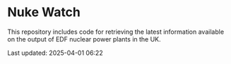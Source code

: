 # Nuke Watch

This repository includes code for retrieving the latest information available on the output of EDF nuclear power plants in the UK.

Last updated: 2025-04-01 06:22